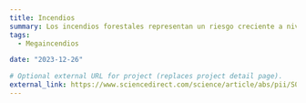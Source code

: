 ```yaml
---
title: Incendios
summary: Los incendios forestales representan un riesgo creciente a nivel de salud pública y protección civil. Estamos desarrollando nuevos métodos para su prevención y predicción.
tags:
  - Megaincendios

date: "2023-12-26"

# Optional external URL for project (replaces project detail page).
external_link: https://www.sciencedirect.com/science/article/abs/pii/S0048969722074204?via%3Dihub
---
```

